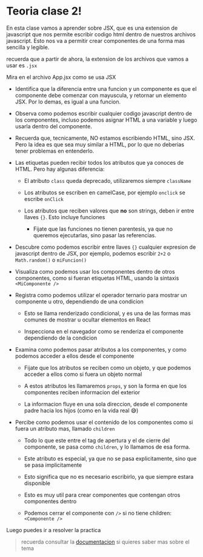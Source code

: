 # Teoria clase 2!

En esta clase vamos a aprender sobre JSX, que es una extension de javascript que nos permite escribir codigo html dentro de nuestros archivos javascript. Esto nos va a permitir crear componentes de una forma mas sencilla y legible.

recuerda que a partir de ahora, la extension de los archivos que vamos a usar es `.jsx`

Mira en el archivo App.jsx como se usa JSX

- Identifica que la diferencia entre una funcion y un componente es que el componente debe comenzar con mayuscula, y retornar un elemento JSX. Por lo demas, es igual a una funcion.

- Observa como podemos escribir cualquier codigo javascript dentro de los componentes, incluso podemos asignar HTML a una variable y luego usarla dentro del componente.

- Recuerda que, tecnicamente, NO estamos escribiendo HTML, sino JSX. Pero la idea es que sea muy similar a HTML, por lo que no deberias tener problemas en entenderlo.

- Las etiquetas pueden recibir todos los atributos que ya conoces de HTML. Pero hay algunas diferencia:

  - El atributo `class` queda deprecado, utilizaremos siempre `className`
  
  - Los atributos se escriben en camelCase, por ejemplo `onclick` se escribe `onClick`

  - Los atributos que reciben valores que **no** son strings, deben ir entre llaves `{}`. Esto incluye funciones

    - Fijate que las funciones no tienen parentesis, ya que no queremos ejecutarlas, sino pasar las referencias.

- Descubre como podemos escribir entre llaves `{}` cualquier expresion de javascript dentro de JSX, por ejemplo, podemos escribir `2+2` o `Math.random()` o `miFuncion()`

- Visualiza como podemos usar los componentes dentro de otros componentes, como si fueran etiquetas HTML, usando la sintaxis `<MiComponente />`

- Registra como podemos utilizar el operador ternario para mostrar un componente u otro, dependiendo de una condicion
  
  - Esto se llama renderizado condicional, y es una de las formas mas comunes de mostrar u ocultar elementos en React

  - Inspecciona en el navegador como se renderiza el componente dependiendo de la condicion

- Examina como podemos pasar atributos a los componentes, y como podemos acceder a ellos desde el componente

  - Fijate que los atributos se reciben como un objeto, y que podemos acceder a ellos como si fuera un objeto normal

  - A estos atributos les llamaremos `props`, y son la forma en que los componentes reciben informacion del exterior

  - La informacion fluye en una sola direccion, desde el componente padre hacia los hijos (como en la vida real 😅)

- Percibe como podemos usar el contenido de los componentes como si fuera un atributo mas, llamado `children`

  - Todo lo que este entre el tag de apertura y el de cierre del componente, se pasa como `children`, y lo llamamos de esa forma.

  - Este atributo es especial, ya que no se pasa explicitamente, sino que se pasa implicitamente

  - Esto significa que no es necesario escribirlo, ya que siempre estara disponible

  - Esto es muy util para crear componentes que contengan otros componentes dentro

  - Podemos cerrar el componente con `/>` si no tiene children: `<Componente />`

Luego puedes ir a resolver la practica

> recuerda consultar la [documentacion](/doc/externalLinks.md#clase-2-jsx) si quieres saber mas sobre el tema
